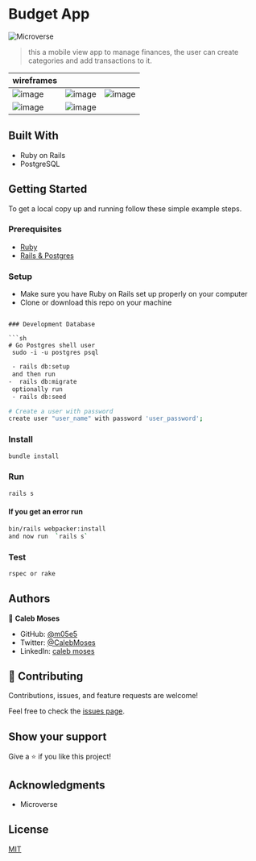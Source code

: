 # Budget App

![Microverse](https://img.shields.io/badge/Microverse-blueviolet)

>this a mobile view app to manage finances, the user can create categories and add transactions to it. 

|  wireframes |  |  |
|-------|---------|------|
|![image](https://user-images.githubusercontent.com/37901469/144277707-7c760f19-ff66-4327-8807-767038a851a2.png)|![image](https://user-images.githubusercontent.com/37901469/144279874-fbbb8bac-c4b2-4211-95b6-d62730d8c4f2.png)|![image](https://user-images.githubusercontent.com/37901469/144280039-fe6a8192-6935-4ba5-8723-519a51670bfe.png)|
![image](https://user-images.githubusercontent.com/37901469/144281481-4ffc1918-db84-4449-a052-c1af118b976f.png)|![image](https://user-images.githubusercontent.com/37901469/144281145-7df934b9-e71c-4b38-9e3f-63e82eeec676.png)





## Built With

- Ruby on Rails
- PostgreSQL

## Getting Started

To get a local copy up and running follow these simple example steps.

### Prerequisites

- [Ruby](https://www.ruby-lang.org/en/)
- [Rails & Postgres](https://www.howtoforge.com/tutorial/ubuntu-ruby-on-rails/?fbclid=IwAR3G0lCOxctwwOCAXmJKAma8p-IciYv2qwwRUyOX-pULaB_7lmrGgMMK8G4)

### Setup

- Make sure you have Ruby on Rails set up properly on your computer
- Clone or download this repo on your machine


```

### Development Database

```sh
# Go Postgres shell user
 sudo -i -u postgres psql
```

```sh
 - rails db:setup
 and then run
-  rails db:migrate
 optionally run
 - rails db:seed

```

```sh
# Create a user with password
create user "user_name" with password 'user_password';

```

### Install

```sh
bundle install
```

### Run

```sh
rails s
```

#### If you get an error run

```sh
bin/rails webpacker:install
and now run  `rails s`
```

### Test

```sh
rspec or rake
```

## Authors

👤 **Caleb Moses**

- GitHub: [@m05e5](https://github.com/m05e5)
- Twitter: [@CalebMoses](https://twitter.com/CalebMo69401446)
- LinkedIn: [caleb moses](https://www.linkedin.com/in/acleb-moses/)

## 🤝 Contributing

Contributions, issues, and feature requests are welcome!

Feel free to check the [issues page](../../issues/).

## Show your support

Give a ⭐️ if you like this project!

## Acknowledgments

- Microverse

## License

[MIT](./LICENSE)
